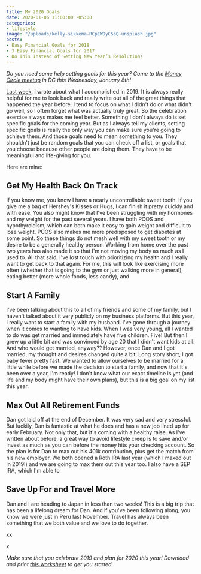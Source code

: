 ```yaml
---
title: My 2020 Goals
date: 2020-01-06 11:00:00 -05:00
categories:
- lifestyle
image: "/uploads/kelly-sikkema-RCpEWDyC5sQ-unsplash.jpg"
posts:
- Easy Financial Goals for 2018
- 3 Easy Financial Goals for 2017
- Do This Instead of Setting New Year’s Resolutions
---
```


*Do you need some help setting goals for this year? Come to the [Money Circle meetup](https://www.eventbrite.com/e/money-circle-setting-goals-for-2020-tickets-85874237155) in DC this Wednesday, January 8th!*

[Last week](https://www.maggiegermano.com/blog/celebrating-my-2019-wins/), I wrote about what I accomplished in 2019. It is always really helpful for me to look back and really write out all of the great things that happened the year before. I tend to focus on what I didn't do or what didn't go well, so I often forget what was actually truly great. So the celebration exercise always makes me feel better. Something I don't always do is set specific goals for the coming year. But as I always tell my clients, setting specific goals is really the only way you can make sure you're going to achieve them. And those goals need to mean something to you. They shouldn't just be random goals that you can check off a list, or goals that you choose because other people are doing them. They have to be meaningful and life-giving for you.

Here are mine:

## Get My Health Back On Track

If you know me, you know I have a nearly uncontrollable sweet tooth. If you give me a bag of Hershey's Kisses or Hugs, I can finish it pretty quickly and with ease. You also might know that I've been struggling with my hormones and my weight for the past several years. I have both PCOS and hypothyroidism, which can both make it easy to gain weight and difficult to lose weight. PCOS also makes me more predisposed to get diabetes at some point. So these things do not mesh well with my sweet tooth or my desire to be a generally healthy person. Working from home over the past two years has also made it so that I'm not moving my body as much as I used to. All that said, I've lost touch with prioritizing my health and I really want to get back to that again. For me, this will look like exercising more often (whether that is going to the gym or just walking more in general), eating better (more whole foods, less candy), and

## Start A Family

I've been talking about this to all of my friends and some of my family, but I haven't talked about it very publicly on my business platforms. But this year, I really want to start a family with my husband. I've gone through a journey when it comes to wanting to have kids. When I was very young, all I wanted to do was get married and immediately have five children. Five! But then I grew up a little bit and was convinced by age 20 that I didn't want kids at all. And who would get married, anyway?? However, once Dan and I got married, my thought and desires changed quite a bit. Long story short, I got baby fever pretty fast. We wanted to allow ourselves to be married for a little while before we made the decision to start a family, and now that it's been over a year, I'm ready! I don't know what our exact timeline is yet (and life and my body might have their own plans), but this is a big goal on my list this year.

## Max Out All Retirement Funds

Dan got laid off at the end of December. It was very sad and very stressful. But luckily, Dan is fantastic at what he does and has a new job lined up for early February. Not only that, but it's coming with a healthy raise. As I've written about before, a great way to avoid lifestyle creep is to save and/or invest as much as you can before the money hits your checking account. So the plan is for Dan to max out his 401k contribution, plus get the match from his new employer. We both opened a Roth IRA last year (which I maxed out in 2019!) and we are going to max them out this year too. I also have a SEP IRA, which I'm able to 

## Save Up For and Travel More

Dan and I are heading to Japan in less than two weeks! This is a big trip that has been a lifelong dream for Dan. And if you've been following along, you know we were just in Peru last November. Travel has always been something that we both value and we love to do together. 

xx

x

*Make sure that you celebrate 2019 and plan for 2020 this year! Download and print [this worksheet](https://www.dropbox.com/s/e43ofu3r8mbx1r8/Celebrating2019.pdf?dl=0) to get you started.*